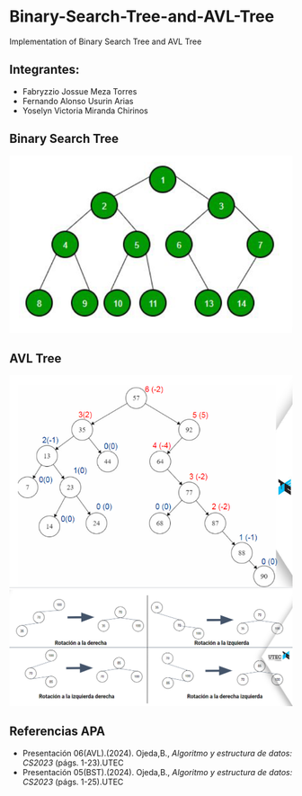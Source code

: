 # Binary-Search-Tree-and-AVL-Tree
Implementation of Binary Search Tree and AVL Tree
## Integrantes:
- Fabryzzio Jossue Meza Torres
- Fernando Alonso Usurin Arias
- Yoselyn Victoria Miranda Chirinos
## Binary Search Tree
![](Arbol_binario.png)

## AVL Tree
![](AVL.png)
![](rotaciones.png)

## Referencias APA
- Presentación 06(AVL).(2024). Ojeda,B., *Algoritmo y estructura de datos: CS2023* (págs. 1-23).UTEC
- Presentación 05(BST).(2024). Ojeda,B., *Algoritmo y estructura de datos: CS2023* (págs. 1-25).UTEC
